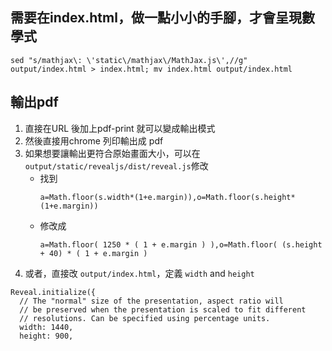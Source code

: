 ## 需要在index.html，做一點小小的手腳，才會呈現數學式

```bash!
sed "s/mathjax\: \'static\/mathjax\/MathJax.js\',//g" output/index.html > index.html; mv index.html output/index.html

```

## 輸出pdf

1. 直接在URL 後加上pdf-print 就可以變成輸出模式
2. 然後直接用chrome 列印輸出成 pdf
3. 如果想要讓輸出更符合原始畫面大小，可以在 `output/static/revealjs/dist/reveal.js`修改
    - 找到
      ```
      a=Math.floor(s.width*(1+e.margin)),o=Math.floor(s.height*(1+e.margin))
      ```
    - 修改成
      ```
      a=Math.floor( 1250 * ( 1 + e.margin ) ),o=Math.floor( (s.height + 40) * ( 1 + e.margin )
      ```
4. 或者，直接改 `output/index.html`，定義 `width` and `height`
```
Reveal.initialize({
  // The "normal" size of the presentation, aspect ratio will
  // be preserved when the presentation is scaled to fit different
  // resolutions. Can be specified using percentage units.
  width: 1440,
  height: 900,
```
